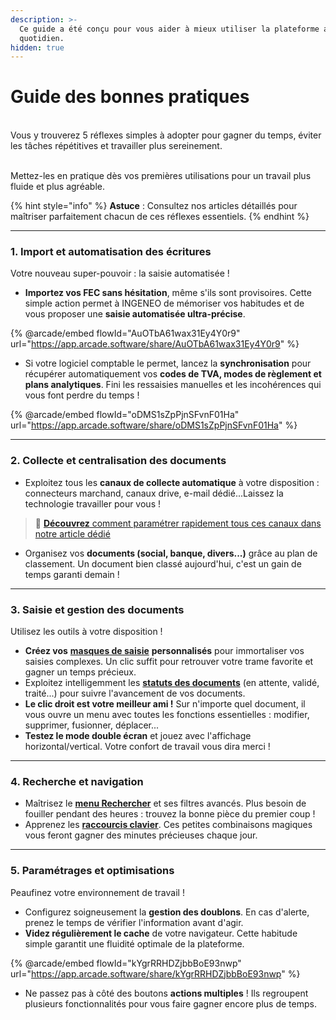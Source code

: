 ```yaml
---
description: >-
  Ce guide a été conçu pour vous aider à mieux utiliser la plateforme au
  quotidien.
hidden: true
---
```


# Guide des bonnes pratiques

\
Vous y trouverez 5 réflexes simples à adopter pour gagner du temps, éviter les tâches répétitives et travailler plus sereinement.

\
Mettez-les en pratique dès vos premières utilisations pour un travail plus fluide et plus agréable.

{% hint style="info" %}
**Astuce** : Consultez nos articles détaillés pour maîtriser parfaitement chacun de ces réflexes essentiels.
{% endhint %}

***

### 1. Import et automatisation des écritures

Votre nouveau super-pouvoir : la saisie automatisée !

* **Importez vos FEC sans hésitation**, même s'ils sont provisoires. Cette simple action permet à INGENEO de mémoriser vos habitudes et de vous proposer une **saisie automatisée ultra-précise**.

{% @arcade/embed flowId="AuOTbA61wax31Ey4Y0r9" url="https://app.arcade.software/share/AuOTbA61wax31Ey4Y0r9" %}

* Si votre logiciel comptable le permet, lancez la **synchronisation** pour récupérer automatiquement vos **codes de TVA, modes de règlement et plans analytiques**. Fini les ressaisies manuelles et les incohérences qui vous font perdre du temps !

{% @arcade/embed flowId="oDMS1sZpPjnSFvnF01Ha" url="https://app.arcade.software/share/oDMS1sZpPjnSFvnF01Ha" %}

***

### &#x20;2. Collecte et centralisation des documents



* Exploitez tous les **canaux de collecte automatique** à votre disposition : connecteurs marchand, canaux drive, e-mail dédié...Laissez la technologie travailler pour vous !

> 🔗 [**Découvrez** comment paramétrer rapidement tous ces canaux dans notre article dédié](../collecte-automatique/)&#x20;

* Organisez vos **documents (social, banque, divers...)** grâce au plan de classement. Un document bien classé aujourd'hui, c'est un gain de temps garanti demain !

***

### 3. Saisie et gestion des documents

Utilisez les outils à votre disposition !

* **Créez vos** [**masques de saisie**](../gestion-des-documents/masque-de-saisie.md) **personnalisés** pour immortaliser vos saisies complexes. Un clic suffit pour retrouver votre trame favorite et gagner un temps précieux.
* Exploitez intelligemment les [**statuts des documents**](../processus-metiers/workflow/configurer-les-statuts-de-documents.md) (en attente, validé, traité...) pour suivre l'avancement de vos documents.
* **Le clic droit est votre meilleur ami !** Sur n'importe quel document, il vous ouvre un menu avec toutes les fonctions essentielles : modifier, supprimer, fusionner, déplacer...
* **Testez le mode double écran** et jouez avec l'affichage horizontal/vertical. Votre confort de travail vous dira merci !

***

### 4. Recherche et navigation

* Maîtrisez le [**menu Rechercher**](../gestion-des-documents/rechercher-un-document.md) et ses filtres avancés. Plus besoin de fouiller pendant des heures : trouvez la bonne pièce du premier coup !
* Apprenez les [**raccourcis clavier**](raccourcis-clavier.md). Ces petites combinaisons magiques vous feront gagner des minutes précieuses chaque jour.

***

### 5. Paramétrages et optimisations

Peaufinez votre environnement de travail !

* Configurez soigneusement la **gestion des doublons**. En cas d'alerte, prenez le temps de vérifier l'information avant d'agir.&#x20;
* **Videz régulièrement le cache** de votre navigateur. Cette habitude simple garantit une fluidité optimale de la plateforme.

{% @arcade/embed flowId="kYgrRRHDZjbbBoE93nwp" url="https://app.arcade.software/share/kYgrRRHDZjbbBoE93nwp" %}

* Ne passez pas à côté des boutons **actions multiples** ! Ils regroupent plusieurs fonctionnalités pour vous faire gagner encore plus de temps.
